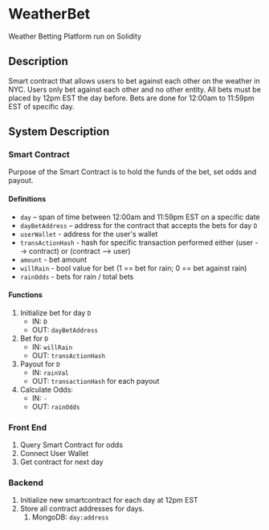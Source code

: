 # WeatherBet
Weather Betting Platform run on Solidity

## Description

Smart contract that allows users to bet against each other on the weather in NYC. Users only bet against each other and no other entity. All bets must be placed by 12pm EST the day before. Bets are done for 12:00am to 11:59pm EST of specific day.

## System Description

### Smart Contract

Purpose of the Smart Contract is to hold the funds of the bet, set odds and payout.

#### Definitions
* `day` – span of time between 12:00am and 11:59pm EST on a specific date
* `dayBetAddress` – address for the contract that accepts the bets for day `D`
* `userWallet` - address for the user's wallet
* `transActionHash` - hash for specific transaction performed either (user --> contract) or (contract --> user)
* `amount` - bet amount
* `willRain` - bool value for bet (1 == bet for rain; 0 == bet against rain)
* `rainOdds` - bets for rain / total bets

#### Functions

1. Initialize bet for day `D`
   - IN: `D`
   - OUT: `dayBetAddress`
2. Bet for `D`
   - IN: `willRain`
   - OUT: `transActionHash`
3. Payout for `D`
   - IN: `rainVal`
   - OUT: `transactionHash` for each payout
4. Calculate Odds:
   - IN: `-`
   - OUT: `rainOdds`

### Front End

1. Query Smart Contract for odds
2. Connect User Wallet
3. Get contract for next day

### Backend

1. Initialize new smartcontract for each day at 12pm EST
2. Store all contract addresses for days.
   1. MongoDB: `day:address`
